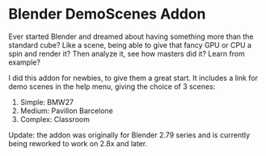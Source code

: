 # Blender DemoScenes Addon

Ever started Blender and dreamed about having something more than the standard cube? 
Like a scene, being able to give that fancy GPU or CPU a spin and render it?
Then analyze it, see how masters did it? Learn from example?

I did this addon for newbies, to give them a great start. 
It includes a link for demo scenes in the help menu, giving the choice of 3 scenes:

1. Simple: BMW27
2. Medium: Pavillon Barcelone 
3. Complex: Classroom


Update: 
the addon was originally for Blender 2.79 series and is currently being reworked to work on 2.8x and later.
